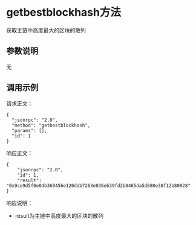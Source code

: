 # getbestblockhash方法

获取主链中高度最大的区块的散列

## 参数说明

无

## 调用示例

请求正文：

```
{
  "jsonrpc": "2.0",
  "method": "getbestblockhash",
  "params": [],
  "id": 1
}
```

响应正文：

```
{
    "jsonrpc": "2.0",
    "id": 1,
    "result": "0x9ce9d5f0e04b360456e120ddb7263e036eb39fd2b0465da5d680e38f12b80028"
}
```

响应说明：

- result为主链中高度最大的区块的散列